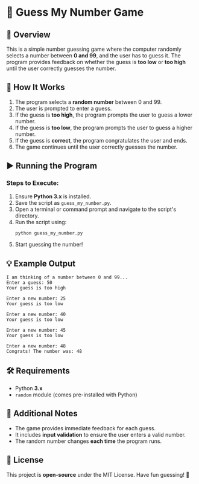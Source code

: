 # 🎯 Guess My Number Game

## 📌 Overview
This is a simple number guessing game where the computer randomly selects a number between **0 and 99**, and the user has to guess it. The program provides feedback on whether the guess is **too low** or **too high** until the user correctly guesses the number.

## 🚀 How It Works
1. The program selects a **random number** between 0 and 99.
2. The user is prompted to enter a guess.
3. If the guess is **too high**, the program prompts the user to guess a lower number.
4. If the guess is **too low**, the program prompts the user to guess a higher number.
5. If the guess is **correct**, the program congratulates the user and ends.
6. The game continues until the user correctly guesses the number.

## ▶️ Running the Program
### Steps to Execute:
1. Ensure **Python 3.x** is installed.
2. Save the script as `guess_my_number.py`.
3. Open a terminal or command prompt and navigate to the script's directory.
4. Run the script using:
   ```sh
   python guess_my_number.py
   ```
5. Start guessing the number!

## 💡 Example Output
```
I am thinking of a number between 0 and 99...
Enter a guess: 50
Your guess is too high

Enter a new number: 25
Your guess is too low

Enter a new number: 40
Your guess is too low

Enter a new number: 45
Your guess is too low

Enter a new number: 48
Congrats! The number was: 48
```

## 🛠️ Requirements
- Python **3.x**
- `random` module (comes pre-installed with Python)

## 🔖 Additional Notes
- The game provides immediate feedback for each guess.
- It includes **input validation** to ensure the user enters a valid number.
- The random number changes **each time** the program runs.

## 📜 License
This project is **open-source** under the MIT License. Have fun guessing! 🎯